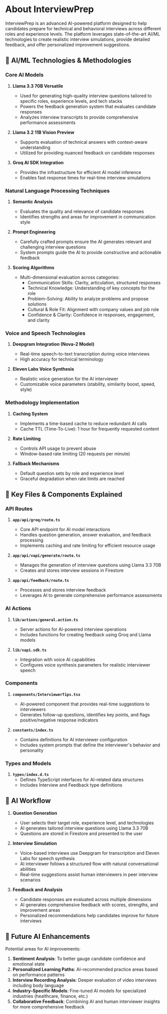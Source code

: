 # About InterviewPrep

InterviewPrep is an advanced AI-powered platform designed to help candidates prepare for technical and behavioral interviews across different roles and experience levels. The platform leverages state-of-the-art AI/ML technologies to create realistic interview simulations, provide detailed feedback, and offer personalized improvement suggestions.

## 🧠 AI/ML Technologies & Methodologies

### Core AI Models

1. **Llama 3.3 70B Versatile**
   - Used for generating high-quality interview questions tailored to specific roles, experience levels, and tech stacks
   - Powers the feedback generation system that evaluates candidate responses
   - Analyzes interview transcripts to provide comprehensive performance assessments

2. **Llama 3.2 11B Vision Preview**
   - Supports evaluation of technical answers with context-aware understanding
   - Utilized for providing nuanced feedback on candidate responses

3. **Groq AI SDK Integration**
   - Provides the infrastructure for efficient AI model inference
   - Enables fast response times for real-time interview simulations

### Natural Language Processing Techniques

1. **Semantic Analysis**
   - Evaluates the quality and relevance of candidate responses
   - Identifies strengths and areas for improvement in communication style

2. **Prompt Engineering**
   - Carefully crafted prompts ensure the AI generates relevant and challenging interview questions
   - System prompts guide the AI to provide constructive and actionable feedback

3. **Scoring Algorithms**
   - Multi-dimensional evaluation across categories:
     - Communication Skills: Clarity, articulation, structured responses
     - Technical Knowledge: Understanding of key concepts for the role
     - Problem-Solving: Ability to analyze problems and propose solutions
     - Cultural & Role Fit: Alignment with company values and job role
     - Confidence & Clarity: Confidence in responses, engagement, and clarity

### Voice and Speech Technologies

1. **Deepgram Integration (Nova-2 Model)**
   - Real-time speech-to-text transcription during voice interviews
   - High accuracy for technical terminology

2. **Eleven Labs Voice Synthesis**
   - Realistic voice generation for the AI interviewer
   - Customizable voice parameters (stability, similarity boost, speed, style)

### Methodology Implementation

1. **Caching System**
   - Implements a time-based cache to reduce redundant AI calls
   - Cache TTL (Time-To-Live): 1 hour for frequently requested content

2. **Rate Limiting**
   - Controls API usage to prevent abuse
   - Window-based rate limiting (20 requests per minute)

3. **Fallback Mechanisms**
   - Default question sets by role and experience level
   - Graceful degradation when rate limits are reached

## 📁 Key Files & Components Explained

### API Routes

1. **`app/api/groq/route.ts`**
   - Core API endpoint for AI model interactions
   - Handles question generation, answer evaluation, and feedback processing
   - Implements caching and rate limiting for efficient resource usage

2. **`app/api/vapi/generate/route.ts`**
   - Manages the generation of interview questions using Llama 3.3 70B
   - Creates and stores interview sessions in Firestore

3. **`app/api/feedback/route.ts`**
   - Processes and stores interview feedback
   - Leverages AI to generate comprehensive performance assessments

### AI Actions

1. **`lib/actions/general.action.ts`**
   - Server actions for AI-powered interview operations
   - Includes functions for creating feedback using Groq and Llama models

2. **`lib/vapi.sdk.ts`**
   - Integration with voice AI capabilities
   - Configures voice synthesis parameters for realistic interviewer speech

### Components

1. **`components/InterviewerTips.tsx`**
   - AI-powered component that provides real-time suggestions to interviewers
   - Generates follow-up questions, identifies key points, and flags positive/negative response indicators

2. **`constants/index.ts`**
   - Contains definitions for AI interviewer configuration
   - Includes system prompts that define the interviewer's behavior and personality

### Types and Models

1. **`types/index.d.ts`**
   - Defines TypeScript interfaces for AI-related data structures
   - Includes Interview and Feedback type definitions

## 🔄 AI Workflow

1. **Question Generation**
   - User selects their target role, experience level, and technologies
   - AI generates tailored interview questions using Llama 3.3 70B
   - Questions are stored in Firestore and presented to the user

2. **Interview Simulation**
   - Voice-based interviews use Deepgram for transcription and Eleven Labs for speech synthesis
   - AI interviewer follows a structured flow with natural conversational abilities
   - Real-time suggestions assist human interviewers in peer interview scenarios

3. **Feedback and Analysis**
   - Candidate responses are evaluated across multiple dimensions
   - AI generates comprehensive feedback with scores, strengths, and improvement areas
   - Personalized recommendations help candidates improve for future interviews

## 🚀 Future AI Enhancements

Potential areas for AI improvements:

1. **Sentiment Analysis**: To better gauge candidate confidence and emotional state
2. **Personalized Learning Paths**: AI-recommended practice areas based on performance patterns
3. **Interview Recording Analysis**: Deeper evaluation of video interviews including body language
4. **Industry-Specific Models**: Fine-tuned AI models for specialized industries (healthcare, finance, etc.)
5. **Collaborative Feedback**: Combining AI and human interviewer insights for more comprehensive feedback 